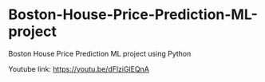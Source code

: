 # Boston-House-Price-Prediction-ML-project
Boston House Price Prediction ML project using Python

Youtube link: https://youtu.be/dFlziGlEQnA

